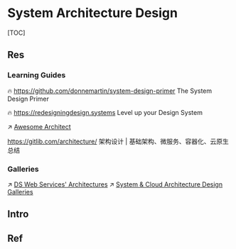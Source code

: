 # System Architecture Design

[TOC]



## Res
### Learning Guides
🔥 https://github.com/donnemartin/system-design-primer
The System Design Primer

🔥 https://redesigningdesign.systems
Level up your Design System

↗ [Awesome Architect](../../🗺%20CS_Overview/🕶️%20Awesome%20List/Awesome%20SE/Awesome%20Architect.md)

https://gitlib.com/architecture/
架构设计 | 基础架构、微服务、容器化、云原生总结


### Galleries
↗ [DS Web Services' Architectures](../🔑%20CS_Core/🍕%20Database%20System/🪐%20Web%20&%20DBMS/DS%20Web%20Services'%20Architectures.md)
↗ [System & Cloud Architecture Design Galleries](../Software%20Engineering/🏇%20Galleries/System%20&%20Cloud%20Architecture%20Design%20Galleries/System%20&%20Cloud%20Architecture%20Design%20Galleries.md)



## Intro



## Ref

